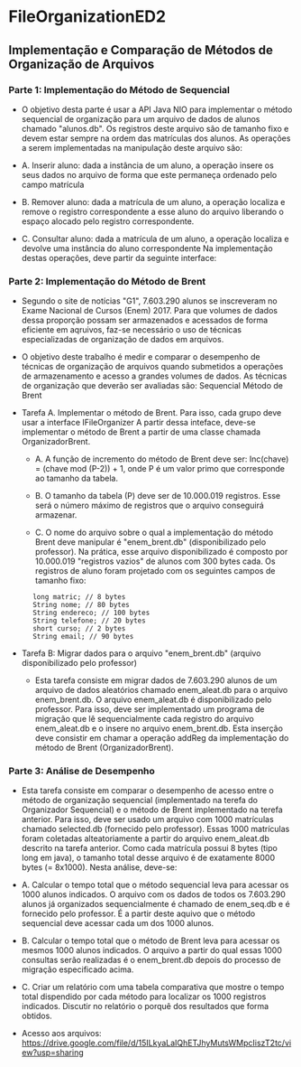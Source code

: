 # FileOrganizationED2
## Implementação e Comparação de Métodos de Organização de Arquivos
### Parte 1: Implementação do Método de Sequencial
  * O objetivo desta parte é usar a API Java NIO para implementar o método sequencial de organização para um arquivo de dados de alunos chamado "alunos.db". Os registros deste arquivo são de tamanho fixo e devem estar sempre na ordem das matrículas dos alunos. As operações a serem implementadas na manipulação deste arquivo são:

  * A. Inserir aluno: dada a instância de um aluno, a operação insere os seus dados no arquivo de forma que este permaneça ordenado pelo campo matrícula

  * B. Remover aluno: dada a matrícula de um aluno, a operação localiza e remove o registro correspondente a esse aluno do arquivo liberando o espaço alocado pelo registro correspondente.

  * C. Consultar aluno: dada a matrícula de um aluno, a operação localiza e devolve uma instância do aluno correspondente Na implementação destas operações, deve partir da seguinte interface:

### Parte 2: Implementação do Método de Brent

   * Segundo o site de notícias "G1", 7.603.290 alunos se inscreveram no Exame Nacional de Cursos (Enem) 2017. Para que volumes de dados dessa proporção possam ser armazenados e acessados de forma eficiente em aqruivos, faz-se necessário o uso de técnicas especializadas de organização de dados em arquivos.

   * O objetivo deste trabalho é medir e comparar o desempenho de técnicas de organização de arquivos quando submetidos a operações de armazenamento e acesso a grandes volumes de dados. As técnicas de organização que deverão ser avaliadas são:
    Sequencial
    Método de Brent

 * Tarefa A. Implementar o método de Brent.  Para isso, cada grupo deve usar a interface IFileOrganizer
A partir dessa inteface, deve-se implementar o método de Brent a partir de uma classe chamada OrganizadorBrent.

   * A. A função de incremento do método de Brent deve ser: Inc(chave) = (chave mod (P-2)) + 1, onde P é um valor primo que corresponde ao tamanho da tabela.

   * B. O tamanho da tabela (P) deve ser de 10.000.019 registros. Esse será o número máximo de registros que o arquivo conseguirá armazenar.

   * C. O nome do arquivo sobre o qual a implementação do método Brent deve manipular é "enem_brent.db" (disponibilizado pelo professor). Na prática, esse arquivo disponibilizado é composto por 10.000.019 "registros vazios" de alunos com 300 bytes cada. Os registros de aluno foram projetado com os seguintes campos de tamanho fixo:
    
```
      long matric; // 8 bytes
      String nome; // 80 bytes
      String endereco; // 100 bytes
      String telefone; // 20 bytes
      short curso; // 2 bytes
      String email; // 90 bytes 
```

 * Tarefa B: Migrar dados para o arquivo "enem_brent.db" (arquivo disponibilizado pelo professor)

   * Esta tarefa consiste em migrar dados de   7.603.290 alunos de um arquivo de dados aleatórios chamado enem_aleat.db para o arquivo enem_brent.db. O arquivo enem_aleat.db é disponibilizado pelo professor. Para isso, deve ser implementado um programa de migração que lê sequencialmente cada registro do arquivo enem_aleat.db e o insere no arquivo enem_brent.db. Esta inserção deve consistir em chamar a operação addReg da implementação do método de Brent (OrganizadorBrent).

### Parte 3: Análise de Desempenho
 * Esta tarefa consiste em comparar o desempenho de acesso entre o método de organização sequencial (implementado na terefa do Organizador Sequencial) e o método de Brent implementado na terefa anterior. Para isso, deve ser usado um arquivo com 1000 matrículas chamado selected.db (fornecido pelo professor). Essas 1000 matrículas foram coletadas alteatoriamente a partir do arquivo enem_aleat.db descrito na tarefa anterior. Como cada matrícula possui 8 bytes (tipo long em java), o tamanho total desse arquivo é de exatamente 8000 bytes (= 8x1000).  Nesta análise, deve-se:

 * A. Calcular o tempo total que o método sequencial leva para acessar os 1000 alunos indicados. O arquivo com os dados de todos os  7.603.290  alunos já organizados sequencialmente é chamado de enem_seq.db e é fornecido pelo professor. É a partir deste aquivo que o método sequencial deve acessar cada um dos 1000 alunos.

 * B. Calcular o tempo total que o método de Brent leva para acessar os mesmos 1000 alunos indicados. O arquivo a partir do qual essas 1000 consultas serão realizadas é o enem_brent.db depois do processo de migração especificado acima.

 * C. Criar um relatório com uma tabela comparativa que mostre o tempo total dispendido por cada método para localizar os 1000 registros indicados. Discutir no relatório o porquê dos resultados que forma obtidos.

 * Acesso aos arquivos: https://drive.google.com/file/d/15ILkyaLaIQhETJhyMutsWMpcIiszT2tc/view?usp=sharing
